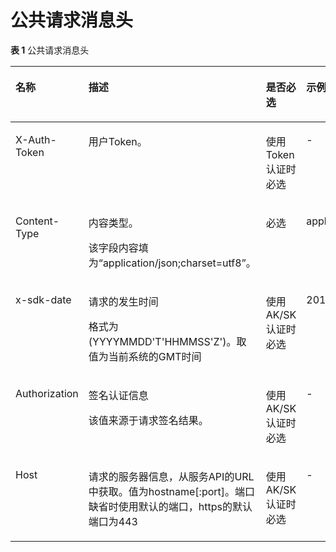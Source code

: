# 公共请求消息头<a name="aom_04_0008"></a>

**表 1**  公共请求消息头

<a name="zh-cn_topic_0096010422_zh-cn_topic_0095259731_zh-cn_topic_0073180055_table64174151155930"></a>
<table><thead align="left"><tr id="zh-cn_topic_0096010422_zh-cn_topic_0095259731_zh-cn_topic_0073180055_row18821928155930"><th class="cellrowborder" valign="top" width="25%" id="mcps1.2.5.1.1"><p id="zh-cn_topic_0096010422_zh-cn_topic_0095259731_zh-cn_topic_0073180055_p30977633155930"><a name="zh-cn_topic_0096010422_zh-cn_topic_0095259731_zh-cn_topic_0073180055_p30977633155930"></a><a name="zh-cn_topic_0096010422_zh-cn_topic_0095259731_zh-cn_topic_0073180055_p30977633155930"></a>名称</p>
</th>
<th class="cellrowborder" valign="top" width="25%" id="mcps1.2.5.1.2"><p id="zh-cn_topic_0096010422_zh-cn_topic_0095259731_zh-cn_topic_0073180055_p26160330155930"><a name="zh-cn_topic_0096010422_zh-cn_topic_0095259731_zh-cn_topic_0073180055_p26160330155930"></a><a name="zh-cn_topic_0096010422_zh-cn_topic_0095259731_zh-cn_topic_0073180055_p26160330155930"></a>描述</p>
</th>
<th class="cellrowborder" valign="top" width="25%" id="mcps1.2.5.1.3"><p id="zh-cn_topic_0096010422_zh-cn_topic_0095259731_zh-cn_topic_0073180055_p38611984155930"><a name="zh-cn_topic_0096010422_zh-cn_topic_0095259731_zh-cn_topic_0073180055_p38611984155930"></a><a name="zh-cn_topic_0096010422_zh-cn_topic_0095259731_zh-cn_topic_0073180055_p38611984155930"></a>是否必选</p>
</th>
<th class="cellrowborder" valign="top" width="25%" id="mcps1.2.5.1.4"><p id="zh-cn_topic_0096010422_zh-cn_topic_0095259731_zh-cn_topic_0073180055_p40562970155930"><a name="zh-cn_topic_0096010422_zh-cn_topic_0095259731_zh-cn_topic_0073180055_p40562970155930"></a><a name="zh-cn_topic_0096010422_zh-cn_topic_0095259731_zh-cn_topic_0073180055_p40562970155930"></a>示例</p>
</th>
</tr>
</thead>
<tbody><tr id="zh-cn_topic_0096010422_zh-cn_topic_0095259731_zh-cn_topic_0073180055_row43118600102939"><td class="cellrowborder" valign="top" width="25%" headers="mcps1.2.5.1.1 "><p id="zh-cn_topic_0096010422_zh-cn_topic_0095259731_zh-cn_topic_0073180055_p18086042102942"><a name="zh-cn_topic_0096010422_zh-cn_topic_0095259731_zh-cn_topic_0073180055_p18086042102942"></a><a name="zh-cn_topic_0096010422_zh-cn_topic_0095259731_zh-cn_topic_0073180055_p18086042102942"></a>X-Auth-Token</p>
</td>
<td class="cellrowborder" valign="top" width="25%" headers="mcps1.2.5.1.2 "><p id="zh-cn_topic_0096010422_zh-cn_topic_0095259731_zh-cn_topic_0073180055_p55683299102942"><a name="zh-cn_topic_0096010422_zh-cn_topic_0095259731_zh-cn_topic_0073180055_p55683299102942"></a><a name="zh-cn_topic_0096010422_zh-cn_topic_0095259731_zh-cn_topic_0073180055_p55683299102942"></a>用户Token。</p>
</td>
<td class="cellrowborder" valign="top" width="25%" headers="mcps1.2.5.1.3 "><p id="zh-cn_topic_0096010422_zh-cn_topic_0095259731_zh-cn_topic_0073180055_p59371788102942"><a name="zh-cn_topic_0096010422_zh-cn_topic_0095259731_zh-cn_topic_0073180055_p59371788102942"></a><a name="zh-cn_topic_0096010422_zh-cn_topic_0095259731_zh-cn_topic_0073180055_p59371788102942"></a>使用Token认证时必选</p>
</td>
<td class="cellrowborder" valign="top" width="25%" headers="mcps1.2.5.1.4 "><p id="zh-cn_topic_0096010422_zh-cn_topic_0095259731_zh-cn_topic_0073180055_p886047511"><a name="zh-cn_topic_0096010422_zh-cn_topic_0095259731_zh-cn_topic_0073180055_p886047511"></a><a name="zh-cn_topic_0096010422_zh-cn_topic_0095259731_zh-cn_topic_0073180055_p886047511"></a>-</p>
</td>
</tr>
<tr id="zh-cn_topic_0096010422_zh-cn_topic_0095259731_zh-cn_topic_0073180055_row5739337155930"><td class="cellrowborder" valign="top" width="25%" headers="mcps1.2.5.1.1 "><p id="zh-cn_topic_0096010422_zh-cn_topic_0095259731_zh-cn_topic_0073180055_p9459319141229"><a name="zh-cn_topic_0096010422_zh-cn_topic_0095259731_zh-cn_topic_0073180055_p9459319141229"></a><a name="zh-cn_topic_0096010422_zh-cn_topic_0095259731_zh-cn_topic_0073180055_p9459319141229"></a>Content-Type</p>
</td>
<td class="cellrowborder" valign="top" width="25%" headers="mcps1.2.5.1.2 "><p id="zh-cn_topic_0096010422_zh-cn_topic_0095259731_zh-cn_topic_0073180055_p65029354141258"><a name="zh-cn_topic_0096010422_zh-cn_topic_0095259731_zh-cn_topic_0073180055_p65029354141258"></a><a name="zh-cn_topic_0096010422_zh-cn_topic_0095259731_zh-cn_topic_0073180055_p65029354141258"></a>内容类型。</p>
<p id="zh-cn_topic_0096010422_zh-cn_topic_0095259731_zh-cn_topic_0073180055_p32709868141244"><a name="zh-cn_topic_0096010422_zh-cn_topic_0095259731_zh-cn_topic_0073180055_p32709868141244"></a><a name="zh-cn_topic_0096010422_zh-cn_topic_0095259731_zh-cn_topic_0073180055_p32709868141244"></a>该字段内容填为“application/json;charset=utf8”。</p>
</td>
<td class="cellrowborder" valign="top" width="25%" headers="mcps1.2.5.1.3 "><p id="zh-cn_topic_0096010422_zh-cn_topic_0095259731_zh-cn_topic_0073180055_p15183231141236"><a name="zh-cn_topic_0096010422_zh-cn_topic_0095259731_zh-cn_topic_0073180055_p15183231141236"></a><a name="zh-cn_topic_0096010422_zh-cn_topic_0095259731_zh-cn_topic_0073180055_p15183231141236"></a>必选</p>
</td>
<td class="cellrowborder" valign="top" width="25%" headers="mcps1.2.5.1.4 "><p id="zh-cn_topic_0096010422_zh-cn_topic_0095259731_zh-cn_topic_0073180055_p63820878155930"><a name="zh-cn_topic_0096010422_zh-cn_topic_0095259731_zh-cn_topic_0073180055_p63820878155930"></a><a name="zh-cn_topic_0096010422_zh-cn_topic_0095259731_zh-cn_topic_0073180055_p63820878155930"></a>application/json;charset=utf8</p>
</td>
</tr>
<tr id="zh-cn_topic_0096010422_zh-cn_topic_0095259731_zh-cn_topic_0073180055_row48630036141920"><td class="cellrowborder" valign="top" width="25%" headers="mcps1.2.5.1.1 "><p id="zh-cn_topic_0096010422_zh-cn_topic_0095259731_zh-cn_topic_0073180055_p11407824141920"><a name="zh-cn_topic_0096010422_zh-cn_topic_0095259731_zh-cn_topic_0073180055_p11407824141920"></a><a name="zh-cn_topic_0096010422_zh-cn_topic_0095259731_zh-cn_topic_0073180055_p11407824141920"></a>x-sdk-date</p>
</td>
<td class="cellrowborder" valign="top" width="25%" headers="mcps1.2.5.1.2 "><p id="zh-cn_topic_0096010422_zh-cn_topic_0095259731_zh-cn_topic_0073180055_p51618533141920"><a name="zh-cn_topic_0096010422_zh-cn_topic_0095259731_zh-cn_topic_0073180055_p51618533141920"></a><a name="zh-cn_topic_0096010422_zh-cn_topic_0095259731_zh-cn_topic_0073180055_p51618533141920"></a>请求的发生时间</p>
<p id="zh-cn_topic_0096010422_zh-cn_topic_0095259731_zh-cn_topic_0073180055_p61913619141920"><a name="zh-cn_topic_0096010422_zh-cn_topic_0095259731_zh-cn_topic_0073180055_p61913619141920"></a><a name="zh-cn_topic_0096010422_zh-cn_topic_0095259731_zh-cn_topic_0073180055_p61913619141920"></a>格式为(YYYYMMDD'T'HHMMSS'Z')。取值为当前系统的GMT时间</p>
</td>
<td class="cellrowborder" valign="top" width="25%" headers="mcps1.2.5.1.3 "><p id="zh-cn_topic_0096010422_zh-cn_topic_0095259731_zh-cn_topic_0073180055_p37871689141920"><a name="zh-cn_topic_0096010422_zh-cn_topic_0095259731_zh-cn_topic_0073180055_p37871689141920"></a><a name="zh-cn_topic_0096010422_zh-cn_topic_0095259731_zh-cn_topic_0073180055_p37871689141920"></a>使用AK/SK认证时必选</p>
</td>
<td class="cellrowborder" valign="top" width="25%" headers="mcps1.2.5.1.4 "><p id="zh-cn_topic_0096010422_zh-cn_topic_0095259731_zh-cn_topic_0073180055_p47708008141920"><a name="zh-cn_topic_0096010422_zh-cn_topic_0095259731_zh-cn_topic_0073180055_p47708008141920"></a><a name="zh-cn_topic_0096010422_zh-cn_topic_0095259731_zh-cn_topic_0073180055_p47708008141920"></a>20160629T101459Z</p>
</td>
</tr>
<tr id="zh-cn_topic_0096010422_zh-cn_topic_0095259731_zh-cn_topic_0073180055_row35229499141920"><td class="cellrowborder" valign="top" width="25%" headers="mcps1.2.5.1.1 "><p id="zh-cn_topic_0096010422_zh-cn_topic_0095259731_zh-cn_topic_0073180055_p16746930141920"><a name="zh-cn_topic_0096010422_zh-cn_topic_0095259731_zh-cn_topic_0073180055_p16746930141920"></a><a name="zh-cn_topic_0096010422_zh-cn_topic_0095259731_zh-cn_topic_0073180055_p16746930141920"></a>Authorization</p>
</td>
<td class="cellrowborder" valign="top" width="25%" headers="mcps1.2.5.1.2 "><p id="zh-cn_topic_0096010422_zh-cn_topic_0095259731_zh-cn_topic_0073180055_p14324105141920"><a name="zh-cn_topic_0096010422_zh-cn_topic_0095259731_zh-cn_topic_0073180055_p14324105141920"></a><a name="zh-cn_topic_0096010422_zh-cn_topic_0095259731_zh-cn_topic_0073180055_p14324105141920"></a>签名认证信息</p>
<p id="zh-cn_topic_0096010422_zh-cn_topic_0095259731_zh-cn_topic_0073180055_p61808088141920"><a name="zh-cn_topic_0096010422_zh-cn_topic_0095259731_zh-cn_topic_0073180055_p61808088141920"></a><a name="zh-cn_topic_0096010422_zh-cn_topic_0095259731_zh-cn_topic_0073180055_p61808088141920"></a>该值来源于请求签名结果。</p>
</td>
<td class="cellrowborder" valign="top" width="25%" headers="mcps1.2.5.1.3 "><p id="zh-cn_topic_0096010422_zh-cn_topic_0095259731_zh-cn_topic_0073180055_p51113090141920"><a name="zh-cn_topic_0096010422_zh-cn_topic_0095259731_zh-cn_topic_0073180055_p51113090141920"></a><a name="zh-cn_topic_0096010422_zh-cn_topic_0095259731_zh-cn_topic_0073180055_p51113090141920"></a>使用AK/SK认证时必选</p>
</td>
<td class="cellrowborder" valign="top" width="25%" headers="mcps1.2.5.1.4 "><p id="zh-cn_topic_0096010422_zh-cn_topic_0095259731_zh-cn_topic_0073180055_p46519660141920"><a name="zh-cn_topic_0096010422_zh-cn_topic_0095259731_zh-cn_topic_0073180055_p46519660141920"></a><a name="zh-cn_topic_0096010422_zh-cn_topic_0095259731_zh-cn_topic_0073180055_p46519660141920"></a>-</p>
</td>
</tr>
<tr id="zh-cn_topic_0096010422_zh-cn_topic_0095259731_zh-cn_topic_0073180055_row3914388141920"><td class="cellrowborder" valign="top" width="25%" headers="mcps1.2.5.1.1 "><p id="zh-cn_topic_0096010422_zh-cn_topic_0095259731_zh-cn_topic_0073180055_p22856425141920"><a name="zh-cn_topic_0096010422_zh-cn_topic_0095259731_zh-cn_topic_0073180055_p22856425141920"></a><a name="zh-cn_topic_0096010422_zh-cn_topic_0095259731_zh-cn_topic_0073180055_p22856425141920"></a>Host</p>
</td>
<td class="cellrowborder" valign="top" width="25%" headers="mcps1.2.5.1.2 "><p id="zh-cn_topic_0096010422_zh-cn_topic_0095259731_zh-cn_topic_0073180055_p39431107141920"><a name="zh-cn_topic_0096010422_zh-cn_topic_0095259731_zh-cn_topic_0073180055_p39431107141920"></a><a name="zh-cn_topic_0096010422_zh-cn_topic_0095259731_zh-cn_topic_0073180055_p39431107141920"></a>请求的服务器信息，从服务API的URL中获取。值为hostname[:port]。端口缺省时使用默认的端口，https的默认端口为443</p>
</td>
<td class="cellrowborder" valign="top" width="25%" headers="mcps1.2.5.1.3 "><p id="zh-cn_topic_0096010422_zh-cn_topic_0095259731_zh-cn_topic_0073180055_p22683417141920"><a name="zh-cn_topic_0096010422_zh-cn_topic_0095259731_zh-cn_topic_0073180055_p22683417141920"></a><a name="zh-cn_topic_0096010422_zh-cn_topic_0095259731_zh-cn_topic_0073180055_p22683417141920"></a>使用AK/SK认证时必选</p>
</td>
<td class="cellrowborder" valign="top" width="25%" headers="mcps1.2.5.1.4 "><p id="zh-cn_topic_0096010422_zh-cn_topic_0095259731_zh-cn_topic_0073180055_p25417485141920"><a name="zh-cn_topic_0096010422_zh-cn_topic_0095259731_zh-cn_topic_0073180055_p25417485141920"></a><a name="zh-cn_topic_0096010422_zh-cn_topic_0095259731_zh-cn_topic_0073180055_p25417485141920"></a>-</p>
</td>
</tr>
</tbody>
</table>

